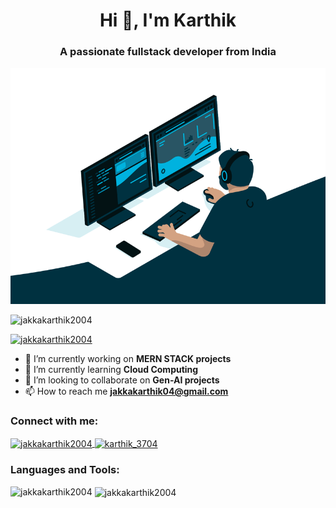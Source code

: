 <h1 align="center">Hi 👋, I'm Karthik</h1>
<h3 align="center">A passionate fullstack developer from India</h3>
<p align="center">
  <img src="https://github.com/jakkakarthik2004/jakkakarthik2004/blob/main/programmer.gif" alt="banner" />
</p>

<p align="left"> 
  <img src="https://komarev.com/ghpvc/?username=jakkakarthik2004&label=Profile%20views&color=0e75b6&style=flat" alt="jakkakarthik2004" /> 
</p>

<p align="left"> 
  <a href="https://github.com/ryo-ma/github-profile-trophy">
    <img src="https://github-profile-trophy.vercel.app/?username=jakkakarthik2004" alt="jakkakarthik2004" />
  </a> 
</p>

- 🔭 I’m currently working on **MERN STACK projects**  
- 🌱 I’m currently learning **Cloud Computing**  
- 👯 I’m looking to collaborate on **Gen-AI projects**  
- 📫 How to reach me **jakkakarthik04@gmail.com**

<h3 align="left">Connect with me:</h3>
<p align="left">
  <a href="https://linkedin.com/in/jakkakarthik2004" target="blank">
    <img align="center" src="https://raw.githubusercontent.com/rahuldkjain/github-profile-readme-generator/master/src/images/icons/Social/linked-in-alt.svg" alt="jakkakarthik2004" height="30" width="40" />
  </a>
  <a href="https://www.leetcode.com/karthik_3704" target="blank">
    <img align="center" src="https://raw.githubusercontent.com/rahuldkjain/github-profile-readme-generator/master/src/images/icons/Social/leet-code.svg" alt="karthik_3704" height="30" width="40" />
  </a>
</p>

<h3 align="left">Languages and Tools:</h3>
<p align="left">
  <!-- Add your icons here (unchanged) -->
  <!-- Keep all the <a> and <img> tags for tools/languages -->
</p>

<p>
  <img align="left" src="https://github-readme-stats.vercel.app/api/top-langs?username=jakkakarthik2004&show_icons=true&locale=en&layout=compact" alt="jakkakarthik2004" />
</p>

<p>
  &nbsp;<img align="center" src="https://github-readme-stats.vercel.app/api?username=jakkakarthik2004&show_icons=true&locale=en" alt="jakkakarthik2004" />
</p>
